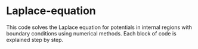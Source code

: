 # Laplace-equation
This code solves the Laplace equation for potentials in internal regions with boundary conditions using numerical methods. Each block of code is explained step by step.
